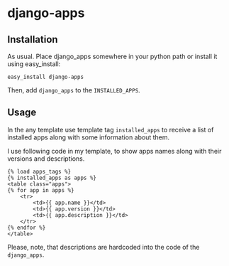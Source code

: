 django-apps
===========

Installation
------------

As usual. Place django_apps somewhere in your python path or install it using easy_install:

    easy_install django-apps

Then, add `django_apps` to the `INSTALLED_APPS`.

Usage
-----

In the any template use template tag `installed_apps` to receive a list
of installed apps along with some information about them.

I use following code in my template, to show apps names along with
their versions and descriptions.

    {% load apps_tags %}
    {% installed_apps as apps %}
    <table class="apps">
    {% for app in apps %}
        <tr>
            <td>{{ app.name }}</td>
            <td>{{ app.version }}</td>
            <td>{{ app.description }}</td>
        </tr>
    {% endfor %}
    </table>

Please, note, that descriptions are hardcoded into the code of the `django_apps`.

